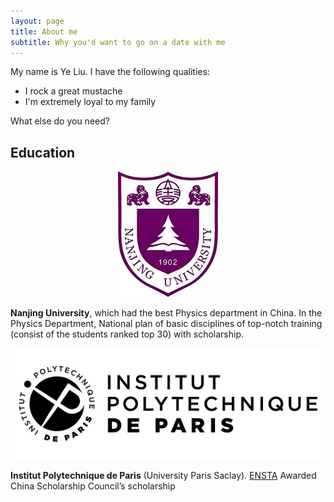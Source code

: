 ```yaml
---
layout: page
title: About me
subtitle: Why you'd want to go on a date with me
---
```


My name is Ye Liu. I have the following qualities:

- I rock a great mustache
- I'm extremely loyal to my family

What else do you need?

## Education

<div align="center">    
<img src="assets/img/nju.jpg"/>
</div>

**Nanjing University**, which had the best Physics department in China. In the Physics Department, National plan of basic disciplines of top-notch training (consist of the students ranked top 30) with scholarship.

<div align="center">    
<img src="assets/img/ip-paris.jpg"/>
</div>

**Institut Polytechnique de Paris** (University Paris Saclay). [ENSTA](http://www.ensta-paris.fr/cn/node/1214) Awarded China Scholarship Council’s scholarship

